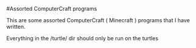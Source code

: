 #Assorted ComputerCraft programs

This are some assorted ComputerCraft ( Minecraft ) programs that I have written.

Everything in the /turtle/ dir should only be run on the turtles
